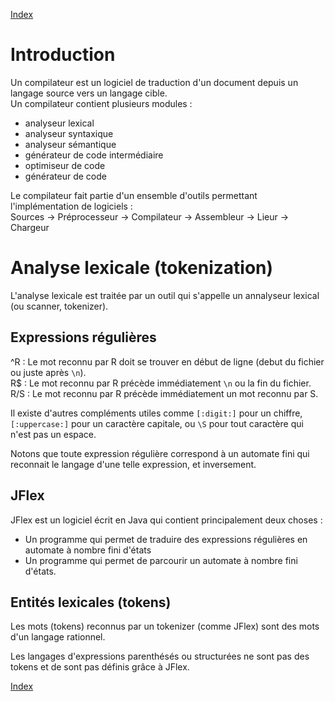 [Index](./index.md)  

# Introduction

Un compilateur est un logiciel de traduction d'un document depuis un langage source vers un langage cible.  
Un compilateur contient plusieurs modules :
- analyseur lexical
- analyseur syntaxique
- analyseur sémantique
- générateur de code intermédiaire
- optimiseur de code
- générateur de code

Le compilateur fait partie d'un ensemble d'outils permettant l'implémentation de logiciels :  
Sources -> Préprocesseur -> Compilateur -> Assembleur -> Lieur -> Chargeur

# Analyse lexicale (tokenization)

L'analyse lexicale est traitée par un outil qui s'appelle un annalyseur lexical (ou scanner, tokenizer).

## Expressions régulières

^R : Le mot reconnu par R doit se trouver en début de ligne (debut du fichier ou juste après `\n`).  
R$ : Le mot reconnu par R précède immédiatement `\n` ou la fin du fichier.  
R/S : Le mot reconnu par R précède immédiatement un mot reconnu par S.

Il existe d'autres compléments utiles comme `[:digit:]` pour un chiffre, `[:uppercase:]` pour un caractère capitale, ou `\S` pour tout caractère qui n'est pas un espace.

Notons que toute expression régulière correspond à un automate fini qui reconnait le langage d'une telle expression, et inversement.

## JFlex

JFlex est un logiciel écrit en Java qui contient principalement deux choses :
- Un programme qui permet de traduire des expressions régulières en automate à nombre fini d'états
- Un programme qui permet de parcourir un automate à nombre fini d'états.

## Entités lexicales (tokens)

Les mots (tokens) reconnus par un tokenizer (comme JFlex) sont des mots d'un langage rationnel.

Les langages d'expressions parenthésés ou structurées ne sont pas des tokens et de sont pas définis grâce à JFlex.

[Index](./index.md)  
